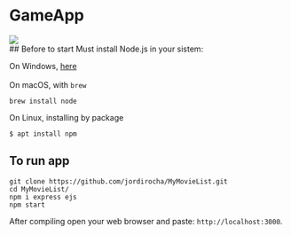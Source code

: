 # GameApp
<div><img src="https://github.com/jordirocha/GameApp/blob/main/src/public/img/favIcon.png" heigth="20"/></div>
## Before to start
Must install Node.js in your sistem:</br>

On Windows, <a href="https://nodejs.org/es/download/">here</a></br></br>
On macOS, with `brew`</br>
    
    brew install node
    
On Linux, installing by package
    
    $ apt install npm

## To run app
    git clone https://github.com/jordirocha/MyMovieList.git
    cd MyMovieList/
    npm i express ejs
    npm start
After compiling open your web browser and paste: `http://localhost:3000`.

